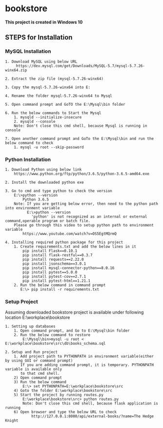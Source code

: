 # bookstore

**This project is created in Windows 10**

## STEPS for Installation

### MySQL Installation

    1. Download MySQL using below URL
         https://dev.mysql.com/get/Downloads/MySQL-5.7/mysql-5.7.26-winx64.zip
    
    2. Extract the zip file (mysql-5.7.26-winx64)
    
    3. Copy the mysql-5.7.26-winx64 into E:
    
    4. Rename the folder mysql-5.7.26-winx64 to Mysql
    
    5. Open command prompt and GoTO the E:\Mysql\bin folder
    
    6. Run the below commands to Start the Mysql
        1. mysqld --initialize-insecure
        2. mysqld --console
        Note: Don't close this cmd shell, because Mysql is running in console
    
    7. Open another command prompt and GoTo the E:\Mysql\bin and run the below command to check
        1. mysql -u root --skip-password

### Python Installation

    1. Download Python using below link
        https://www.python.org/ftp/python/3.6.5/python-3.6.5-amd64.exe

    2. Install the downloaded python exe
    
    3. Go to cmd and type python to check the version
        E:\>python --version
            Python 3.6.5
        Note: If you are getting below error, then need to the python path into environment variable
              E:\>python --version
                'python' is not recognized as an internal or external command,operable program or batch file.
        Please go through this video to setup python path to environment variable
            https://www.youtube.com/watch?v=OS5EgtMQrmQ
    
    4. Installing required python package for this project
        1. Create requirements.txt and add the below lines in it
            pip install Flask==0.10.1
            pip install flask-restful==0.3.7
            pip install requests==2.22.0
            pip install jsonschema==3.0.1
            pip install mysql-connector-python==8.0.16
            pip install pytest==5.0.0
            pip install pytest-cov==2.7.1
            pip install pytest-html==1.21.1
        2. Run the below command in command prompt
           E:\> pip install -r requirements.txt

### Setup Project

Assuming downloaded bookstore project is available under following location
E:\workplace\bookstore

    1. Setting up databases
        1. Open command prompt, and Go to E:\Mysql\bin folder
        2. Run the below command to restore
            E:\Mysql\bin>mysql -u root <  E:\workplace\bookstore\src\db\books_schema.sql
    
    2. Setup and Run project
        1. Add project path to PYTHONPATH in environment variable(either by using GUI or command prompt)
           If you are adding command prompt, it is temporary. PYTHONPATH variable is available only
           to that cmd shell.
        2) Open command prompt
        3) Run the below command
            E:\> set PYTHONPATH=E:\workplace\bookstore\src
        4) Goto the folder E:\workplace\bookstore\src
        5) Start the project by running routes.py
            E:\workplace\bookstore\src> python routes.py
            Note: Don't close this cmd shell, because flask application is running
        6) Open browser and type the below URL to check
                http://127.0.0.1:8080/api/external-books/?name=The Hedge Knight











